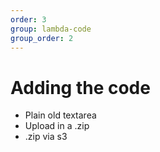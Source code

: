 ```yaml
---
order: 3
group: lambda-code
group_order: 2
---
```


# Adding the code

* Plain old textarea
* Upload in a .zip
* .zip via s3

